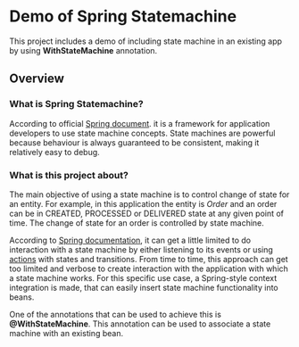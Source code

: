 # Demo of Spring Statemachine
This project includes a demo of including state machine in an existing app by using **WithStateMachine** annotation.

## Overview

### What is Spring Statemachine?
According to official [Spring document](https://spring.io/projects/spring-statemachine#:~:text=Spring%20Statemachine%20is%20a%20framework,to%20ease%20complex%20state%20configuration.). it is a framework for application developers to use state machine concepts.
State machines are powerful because behaviour is always guaranteed to be consistent, 
making it relatively easy to debug.

### What is this project about?
The main objective of using a state machine is to control change of state for an entity. 
For example, in this application the entity is *Order* and an order can be in CREATED, 
PROCESSED or DELIVERED state at any given point of time. The change of state for an order is 
controlled by state machine.

According to [Spring documentation](https://docs.spring.io/spring-statemachine/docs/3.2.0/reference/#sm-context), 
it can get a little limited to do interaction with a state machine by either listening to its 
events or using [actions](https://docs.spring.io/spring-statemachine/docs/3.2.0/reference/#sm-actions)
with states and transitions. From time to time, this approach can get 
too limited and verbose to create interaction with the application with 
which a state machine works. For this specific use case, a Spring-style 
context integration is made, that can easily insert state machine functionality into beans.

One of the annotations that can be used to achieve this is **@WithStateMachine**. This annotation can be used
to associate a state machine with an existing bean.